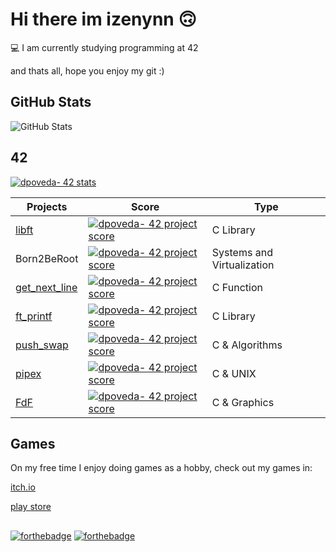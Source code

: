 # Hi there im izenynn 🙃

💻  I am currently studying programming at 42

and thats all, hope you enjoy my git :)

## GitHub Stats

![GitHub Stats](https://github-readme-stats.vercel.app/api/top-langs/?username=izenynn&langs_count=10&theme=dark&count_private=true&hide_title=true&show_icons=true)

## 42

[![dpoveda- 42 stats](https://badge42.herokuapp.com/api/stats/dpoveda-?darkmode=true&privacyEmail=true&privacyName=true)](https://profile.intra.42.fr/users/dpoveda-)

|   Projects	|  Score	| Type |
|---	|---	|--- |
| [libft](https://github.com/izenynn/libft) | [![dpoveda- 42 project score](https://badge42.herokuapp.com/api/project/dpoveda-/Libft)](https://github.com/JaeSeoKim/badge42) | C Library |
| Born2BeRoot | [![dpoveda- 42 project score](https://badge42.herokuapp.com/api/project/dpoveda-/Born2beroot)](https://github.com/JaeSeoKim/badge42) | Systems and Virtualization |
| [get_next_line](https://github.com/izenynn/get_next_line)	| [![dpoveda- 42 project score](https://badge42.herokuapp.com/api/project/dpoveda-/get_next_line)](https://github.com/JaeSeoKim/badge42) | C Function |
| [ft_printf](https://github.com/izenynn/ft_printf)	| [![dpoveda- 42 project score](https://badge42.herokuapp.com/api/project/dpoveda-/ft_printf)](https://github.com/JaeSeoKim/badge42) | C Library |
| [push_swap](https://github.com/izenynn/push_swap) | [![dpoveda- 42 project score](https://badge42.herokuapp.com/api/project/dpoveda-/push_swap)](https://github.com/JaeSeoKim/badge42) | C & Algorithms |
| [pipex](https://github.com/izenynn/pipex) | [![dpoveda- 42 project score](https://badge42.herokuapp.com/api/project/dpoveda-/pipex)](https://github.com/JaeSeoKim/badge42) | C & UNIX |
| [FdF](https://github.com/izenynn/fdf) | [![dpoveda- 42 project score](https://badge42.herokuapp.com/api/project/dpoveda-/FdF)](https://github.com/JaeSeoKim/badge42) | C & Graphics |

## Games
On my free time I enjoy doing games as a hobby, check out my games in:

[itch.io](https://izenynn.itch.io/)

[play store](https://play.google.com/store/apps/dev?id=7058025449549000845)

##
[![forthebadge](https://forthebadge.com/images/badges/built-with-love.svg)](https://forthebadge.com)
[![forthebadge](https://forthebadge.com/images/badges/powered-by-coffee.svg)](https://forthebadge.com)
